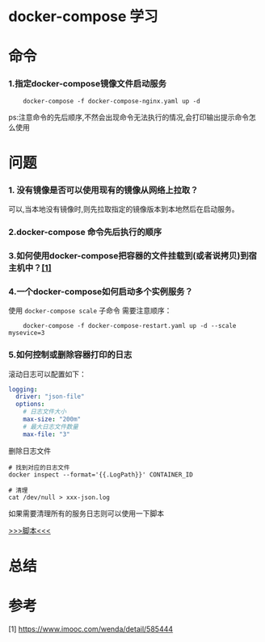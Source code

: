 # docker-compose 学习

# 命令

### 1.指定docker-compose镜像文件启动服务

```shell
    docker-compose -f docker-compose-nginx.yaml up -d
```

ps:注意命令的先后顺序,不然会出现命令无法执行的情况,会打印输出提示命令怎么使用

# 问题

### 1. 没有镜像是否可以使用现有的镜像从网络上拉取？

可以,当本地没有镜像时,则先拉取指定的镜像版本到本地然后在启动服务。

### 2.docker-compose 命令先后执行的顺序

### 3.如何使用docker-compose把容器的文件挂载到(或者说拷贝)到宿主机中？[[1]](https://www.imooc.com/wenda/detail/585444)

### 4.一个docker-compose如何启动多个实例服务？

使用 `docker-compose scale` 子命令 需要注意顺序：

```shell
    docker-compose -f docker-compose-restart.yaml up -d --scale mysevice=3
```

### 5.如何控制或删除容器打印的日志

滚动日志可以配置如下：

```yaml
logging:
  driver: "json-file"
  options:
    # 日志文件大小
    max-size: "200m"
    # 最大日志文件数量
    max-file: "3"
```

删除日志文件

```shell
# 找到对应的日志文件
docker inspect --format='{{.LogPath}}' CONTAINER_ID

# 清理
cat /dev/null > xxx-json.log
```

如果需要清理所有的服务日志则可以使用一下脚本

[>>>脚本<<<](../docker/clear-docker-log.sh)

# 总结

# 参考

[1] https://www.imooc.com/wenda/detail/585444